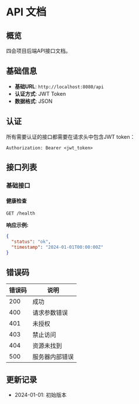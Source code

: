 # API 文档

## 概览

四会项目后端API接口文档。

## 基础信息

- **基础URL**: `http://localhost:8080/api`
- **认证方式**: JWT Token
- **数据格式**: JSON

## 认证

所有需要认证的接口都需要在请求头中包含JWT token：

```
Authorization: Bearer <jwt_token>
```

## 接口列表

### 基础接口

#### 健康检查
```
GET /health
```

**响应示例:**
```json
{
  "status": "ok",
  "timestamp": "2024-01-01T00:00:00Z"
}
```

## 错误码

| 错误码 | 说明 |
|--------|------|
| 200    | 成功 |
| 400    | 请求参数错误 |
| 401    | 未授权 |
| 403    | 禁止访问 |
| 404    | 资源未找到 |
| 500    | 服务器内部错误 |

## 更新记录

- 2024-01-01: 初始版本 